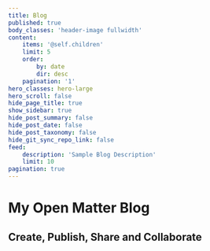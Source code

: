```yaml
---
title: Blog
published: true
body_classes: 'header-image fullwidth'
content:
    items: '@self.children'
    limit: 5
    order:
        by: date
        dir: desc
    pagination: '1'
hero_classes: hero-large
hero_scroll: false
hide_page_title: true
show_sidebar: true
hide_post_summary: false
hide_post_date: false
hide_post_taxonomy: false
hide_git_sync_repo_link: false
feed:
    description: 'Sample Blog Description'
    limit: 10
pagination: true
---
```


# My **Open Matter** Blog
## Create, Publish, Share and Collaborate
